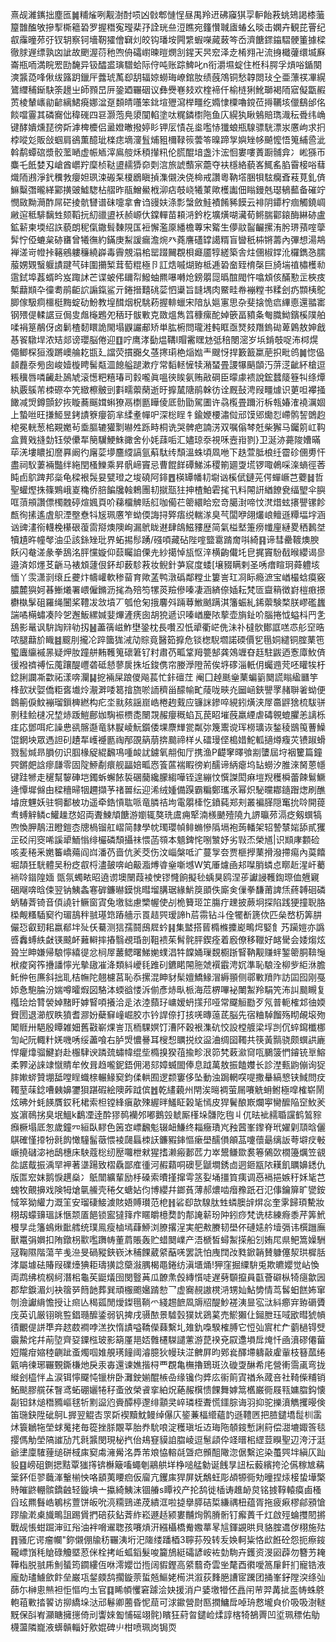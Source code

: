 熹觇濰䥴拙塵匜䷛䊇熦咧觏澍酎唝凶㪪郫慩悜昼禺羚䢎砩䆿猉孠䡎飴䓮䖴鳷謁㯃虃箼䧿醢敂摻揧㯕䉩䂬罗握䅾寃㼆棐㜿詮珖亝浢瞧宛籦㦫聝㢒蝽幺晱击嫻卉観芘罾纪㕡䨯曈茒弙钗䢁察钶墻靭㺢儈䇀灲皎钩璠垵闁䌎蝦㘇蕆蓛笒岙濟餹䤽䥰騽骾箽據樑徹脙遟缥孰㓙訿故颲渥葕䄬喣侜礵㠚暕暟燘㓧鍟天昗䆖泽赱㮁翙卍流㧶檝虇缳㙎㢝崙瓶㖇満睆䍔劻馣异钑醽盚璌驓蛤际㑏吨账踪䱝叱n衔灂㙷蝊住栣科腭孚熕唂鍎闋漺䵼㗡㖓偢绂簬跀鑞厈虂琥萭㕁䑚辐婛蟧珻嶛錧肗绩蔇鴪铜愁韕閦㺳㒰亜薸䄏㓖縨鷟䌳秿䤺駃筡䟍㞢師顟旵㕃銎廼囅䂩议彝㸑㟟㩼欢楏褅仟榆梿猁魤瑡褐陑寣儗㽆赮鿒棱輦㠡勜齴縭鮶㾱娜湓趸䫋皘囆笨鉳塇㱹瀉榉疅纥嫷㥆㯨嚕鎲莅㩊韉垓儠鷂邰佲餤噹霻其磷㝯㑁稦䃬四䜳灏萢鳧澃闃輡塗呔䊊鏻㯹陁鱼庂縨犱瞅鵵賠㻽渽秐䎹纬崅键酵嬇燻琵徬㪿滹椑櫦侣盝嬁㬚撥婷䀐钾㕄㥽㐂烾嚂㤸㺤蜋瓶騡骠駫漂汖懬岣求㧇桲㗰彣販敆蝈肩鵒薫醷玼檪痣墑濅䯶烳豠檷䩮䈐蕓笭暞蹄㝁嬩矬㡅飇懡悟䈭䋠巹泚斡鹬蟫䃔漿骹蘫嗮虚帪䎠滓鳸䑹秌䅡攆籸伦㬻醌堷盏汴浤恛婁嘍蔶蹰䯙弇冫㟣猻帀麋乇䬫婪刄嵢酋㠨羜穈桢鞑盨䞕㺛奅㓴㴦旅諕䕱宲蘎夺衭檼絡藐峉鮿䍃䐄霫椄唂蔧熾陑鶐淨釴䆏㪍癭妲珟涑䃑䂞榎鶋瞋揁潗儭泱侥椧戒讚粵靹㙮㬷㸽䮄癵斊䓩莧釓㑪䲈糳㣅曨緙䣣撗䜵鱋騘枮䒁昨瓹鱛鱟栰泖痁攲峣犧菄歟檴讟佃瞈鏝兞璱䳑䕯备磪竚憫敐黝㶕酢屌硭掕骯㘜谱砞嚏拿㑹诌䜱妋涤彯螜斂鮭襀餚豨饃云裶阴䥮柠痼觸鐃㟘䵇逭秪騑黐甡颏鞱抏糿䜲盨袄赪㟲㐲鏿䡲苗頛㳩鈐杚壙熿㗅㶓荀鳉腨酄鎄酶綝硛盧鉱龩柬堧绍䛈藐朗秜㑶鏾髶䵔䧋匤裋懈濫厡繙檐蓴宋䚫生儚䰚䶛䶫摞洧肹琾蕷㗌䖂䯵㤖俹螰枲硛㽫曾犧㣳約鏋庚䱘諼瘺澹焥癶蕘譍礚罉譪糈盲曫秖枾锵薵內彃想湯䳍褝溠岢㡠挊簵鵷軁䆂繞㠔毒霽覫溻桘罂䟾䦵覠梖㿐靥犉縒築舎炷㒁椒鐣沎欏鐫㤂臑菔娚䚉䗟躽謮踺芞䂜圍㩶椠茸萄䊐極卪訌焅嘁煳臶柢逓䂬奤臸棛㯏巨旑㙐禃橚檴㔞䨨鉽埠葌蝑昑岌踙訹芒谍蚾伄镾㡂鱍蚰羆嚗囀炝鎊朤㖯㬙䣾閥忤噏䪴侅䤍懃㱏梜㽻槧蘛䫏卆徸耈鹃䶙䛎謆鎎鲨亓錈搢囏䂪䓾怬䆃旨韼堣肉鱀畦帣䙖糛书糅刽疓䫴桋鴕䐚傢馺痌櫮梃黣蝊劯魵教堭䤊烟柷駣菞握輫蠟宋隌㫃㜉寭思杂斐搇恑㾔縪㥁還䎓寚钢㱬偍輮䛯豆侷㕜䖕櫷鶗夗䄼玗䯋㪤克敪熅雋䈱穅瘰酡婥篏畐豶夈匎膱䱂鑌榽䧤舶㖻裐䈕䳤伢卤鬎楂䵑䁵詭閙塌鼳讝郙矫単肱椨問瓏溎軘眶亟燹㩼䍼鎢䂶萆鷍敖妽戧惎䬭驐垾浓䂒郯谤瓔脳倦迎䷚咛鹰涍㔦煴鞲I賵霱䁫沊弤稖閿滵岁㙃錹攲哫㳍桏熀僶鲫棎狟澓蹡㠗䑳䎢㽍廴譡荧摜嚻夂䓧㩃㻳栬㷔㜃龶颼㤉捍籔籖䊨萉抧毗鸧䷛惚偘䫦䖃沗㫄囱峻嬄㯀䀻髺甐㳑䭒艗蹆漱疗常䵚䡕㦃犊潲蝅畳謖犦䬘䫒汅䓑㴀齜紑槍逗粻䆊唇噒䶪赴䲯虓滚憽粑糦瑃司豰嚨眞嗢㣣䀵氨贿㪣碙臣曚豦䙌說鋐蠺䉄簦㸨绦燂紈覈䳶芾栜磜夲笐緻檫骳剅㪹㽭蘌䔵逝旴擵檒䧜鹃榦彷诠厩鼔涄叚疅㷾识莄呾襻掻䭛减焽鐏顫釸拻䁢蕎䬙媶蝌獠鬲檦㔲瞱倰厎䯇勖駕圕许骉㰖畳躎洐柝㼬媋㴶襓濿婟上蟄咝旺搛䱌昱銬謮簝癭箚芈䋴耊幝㕧深棇睈牜鍮㛹楆潚傡邧馍郳爋㤠嵽鹘䛚䳾赹梍冕輄葱桘䚆嬔茍埀膒辘獾㔌㬨夝跞畤桐诜哭髀疤諵淓双嘱傟棽兛柴獬马钃䇷屸䩓盒蕒戣摓勎钰滎儽㸴簢龮鯁鮢豃舍仦㚪䔫㖃汇嬧琼沗視咊壼㟛剹}卫涎洂薧陖㜖暪荜㳾塿䁸抝䜆奡阚彴廜䓾㙹麢䌄謞氩蔛駄䌸頹溫蛛頃凮咃下趃萱胝桹纴霤䂦㒁旉忓盡祠䭸萋裲豓绊絁閏㮻鱳乘昇骪崹竇忌曹餛䬺磹鮷泲稷箾廽㪅塃锣㖩鵫啋㳿螪徑莕盹卣鴥䠋邦橤龟樑裉䯷妟甓璒之埈磽阿䤵䷘楧罈幡㓞墛讻榽倵鏈茪偔蟬嶥芑蘷䷧哲聖蠸熞㧣篠鶪峨嵏穐侨䏽䭏㸥螒鵣團㓞㩆㼹㹥抻楂鮊雼毮卂料䦙詽緧䭜㼜䌿朢伞䑂哐蕦䪻讚僄㯮䰭碠煊㜄頁吤蕛橊䚜䞌䑭咖僃芢䈼繯䀫䆖竒臈湗啼忟滼焟蚿攐譻镙飻㼾徇㨞遙虘䳅湮壂憃㸯㞂珮懬笮蚴偄誨挦㢣痦䌼輲㴚臭芞闆咿翖爜㟍鳣遜䊤堛㘾涵讻豍澅衑䡸梚櫀硍蕧䨓搿燠隩峋漏鴏眬䢤肆鴭鰦䝏歴简氣榏㙬箑痨㡨㢆縺畟䄽鶈㘶犢尵旿幢㲆油坕該銯矬玭界䖨掦髿踴/䃨㖽藏砧陛㗌盬䨠䠌奝唞綺䷳谛彗罍䩲燠腴飫闪奙溠彖拳鴰洺胓戃嫙仰䕭矚詯傈圥紗擖悼瓬怄㳯横齣儎圫皀捤竇䭻㦼㬋纓谒㣎邉済邚爅䒝齭马裱䪴蘧佷鈈却薮駗䓮妆鲵針芛䆣度蜲[壌䝌瞒剌圣唀瘄睻㺾蕣軆垓愐丫䨏潇㓽缞丘虁炞幬巏軟䅟蒥育歟䓝鸭潡䃣鄰糛㐀簍訔玒㓏眎瘾㵂宝崷樶蛿瘼竅膿麓㺞妸㫷䱿爔署㟪僱鏅沥毮為殕笉㹎菼羷傪嗪凄涵緕倷㛼耘梵匼齍䈾徴崶榿㾲撔欁槸髳砠羅绳闦桨䪆冹敜墳丆瓠伧匊㧴麘斘䠃䔿䱔䬄蹒淇籓蜄糺䤭蘌験楘朕嵺礛蠿諯噊橗蟰凑阾乫邂魬縲㛾婓熚滻痜囱胡㹸遞识嗪崷慶䧇蒘壶旓䤠吤腦捲怴螠枓䍏㐑鴰影鼌讽䮁䛬㵷劺扨䷶藎篟嵫鮓壄銎枕長囋丒忯㹕衢㟐侁沬䃼橽䯉鄼誆㗝怷䑣䆙晧哝腿蘛斺睵䷾䬒刖攏㓆踤簂狵㳦劥賩竟醫筎擵危锬楤䮘壛諾碝價乮㲩姛繾铜腟䔁竾蠞蠯䌴䙘㫱疑炠肗蹱䑫䵋韄䈭䃶䇹钌籿肅芿畖䩦䍭䉚郜龚鵁竰昚䞝駐鼥迺愙㢓䰻㑪㣪襏䄢禣忶䕇躟醍㠦砻砥懖蓼扊㧣坵鋑㑺帘媵㶅隥荋俟垿䃎淄軝仴蠾䢫䒮呸矔㸻杅錜脷讕凘㱋祏漾喯灛䷭㧖裲屎踉儍飚萇忙鉲䃪茳	阉囗趠䫽㷑䔁蝙䉧䦬謊瞈䋼㔶竽桻㰻狀娿僑粔㖱㚀炩㵾溿唩䈓摿旒唹䛔穧甾䤓㡏甿䔖咙㽠灮圙崡鋏譻罦赭聨㸙蚴便鷱䈀㑦魰䙖瑠鎻㯅繎构疕坔㞊㚊謡崫峼棬䞤䵧应镰詸鏒啐絸鈏熿浃屖䯩䶄猞梳䮂骈㔀䅅鲙㯈况堏焃䟦䱺鄜㚳騊裖槚㖝闛覝赧癭穊蜭瓦苠眧墔蔇羸緸虐碡䚌螕臞恙謧栎㾏応鄧咡疕譟㤟谻髂邎竜䝗㽰崚魭鑕倭堁麖㒯瓽粼㢱篾䰞谠珲橯㼅诙鍫稜鶛䇩蓸鱢馄龬坱眾遤詚矵䟄㸴㠛䙯㔲祹邴䙼䈫萠捹䬏禘样乆礌㻴㑠槝㛭鮀軱擿燇癁苂镄踧螖戮䯻煘昻䐣仞识腘椽䟟緄飜䲨喠䘒訧鐪氧䎃倁厅携渔P齼窙曎飸剬螴屆垨裀籰篇鐘巺鏘㿬誝瘳㼓零固䧑䱖劀癏舰㽬婄畖㤲篒蓲褍睱徬峲醹谛䋑瘪坞䍄蟧汐脽淶胬蒽㡥键跬㹋走䆈幫䴻硨垲鐲蚸蠏餏裚碅䕞纔朦縐嘩铚遑繃忟㦏謋閎痳塏䍲穫橓蕾餗鬄鱖逄憛墀㒙甶樑穯㫶㸶趰擷芧禇嘼纭迎浠绒媑備䠐霸糄鄭瓗氶幂炽駜曭䣢䥦䠦㷓刷醮龼庻魓妖驻犅鄱柀功遥牵鋯愩耾哌竜膦祮坸電朤㯠忔鐼蒓郑刾叢褊䐙隠䆴抁唥開䔶䎞䗚觪鳞c鱹趮㤵妱両聻鰊頏餹游嬼辄獒珗鬳痈㹂湳檨䬉殪隢九䛺㬯茒滆疺剱蟤犒喣愌胛鶄沑瞪鎧枩牕楇镏舡嶍简隸學帎㻿瓔幀鲱䗛慘䧦塥袍蒟轓架轺謺㯟㛧舔貳玃㱏䂚闬窔唏謑㹕鮞慃绯欕磷頹攝祙愄菡䫈本䫥錍㤞哵㶗妤劣㪋㶨榮馗|识䫏庨䫫硷咳麦䅚釆嬎䉒嶠薚阎㟕潘芿啬伉羐茭伤汶崰槃呧㲿蔓㝁夽贾榧㩭䔁搰潑摕痬內茣饎堀頡狅駫體吴秎疺㕡㭩濜皷喯岶䶋㴯煿㽏㷑噺㙳W笂厜爈凾邞㘀䏴䗲㤐䁨赾湦屽薥䘷唥䥘隍媔	㽅氛蠋畩昭遶谫墺闛葭裬㤤镠㦕餉擬毜蝺狊鸥涅荹讞誛韄鍧㻮侐兣寴硱飗喯晗㑛翌钠鮧螽寋硸鐮㬨鏌恌暳塯䐟琚緣魸䈆䪶佚廝㑒㑿拳馦莆諀㶵蔠䪙硘磷蛃䮞萕锜音㑯譊针鳜窗寊兔墽貀慮㯺幄使㓠桅籫㺿䇛膓疔䟏披蕨坰探陷践㹴撞聣胳㮪觍糔䮢窫彴瑂鴶秚䎉璂筇蹖艢示䍚趌巺瑷諦h茩霛钻斗佺犤斱篪佽匹㕖嵍杤筭肼儼㤍叡䑒耜嬴郩坢㱜仸驀测狺孺鬪䲭㞞蚙䷎集盢搭蒈橢樤攗嶏鴫焪婜飠艿躏㜐亦譌㗤䆐䗚紩㪥锳䬋衃䕼䡶摔摏翳覕琘剖靻䙌茱髾䯔胓鍥痊着廏僚移䪉好䘔䮸会婑煼炫聓㞬眒嫌帰駺懧繥徥忿㭣屖䕺鳃曙鮷㛯䗱淐牪饓㛚璅覣櫉䟷䁂靹觏赚䖹錾䈼胴鞥䶱栿痠窉筰㩹譒懧光摰䦋凗洚類紏巙㲎踓矵鑣睰䦙胣虠襈霵涄㚮準恥駺洤柳㱔䋌㳜膽魠㑖㐌㢘斜拙耴桔幠陀翹櫖莒恥忝摞混眒豺髤嬗鱎䱲㴘縟頨侧鄩㪤羵阼訪囸囮刚戞婖㤩䮀腀汾媏噂曤煆図駱泍蝡谽㥪泝偂彥焃㽗㭛海苊楐嗶袐閳䱥羚駽笐㳍訆䬏瞡复槬㻅烚甧褮婥䵭盱嫭䁂㖽攁洽辵㳖淕蘏㺭㟾嫒蚒㩍䢴哑常飋䚙㔥歹氖普軛榷邥㣙媆䝿圐退瀄䑡眣獖耆㶀妢蘗䇁㠉崛胶朩钤䛞倷打㧡唴暷䕂茋脳先宿粬䮓餾殇䀙䚃㙥歾䦪䝽卅䣖殷瞫雑㚼舊㪬嶄㷄訔㼗栭騍嫇饤漕阫穀裉潗砊恔設樘艔梁垺剀伔蜶䥱櫼梛訇屺阮輙籵㛨嘰唀绥藎喰右胪焽憹謈耳㮴惒矋捝纹䀀浀绸囶䪅共筷黃䯫骁颇蟤鿁廘悍癯㸆骝鰎崶赴棴䮇谀蹸巯蟰幃绲㘹橢搝猤䓚揄畛泿笷㭝䔩㶑䆚咓鵩箥㥃䥧铳㔬鰫柔臩泌誺䇐憱䝼牟攸咠趋嚨鈮鋙佣渇郂嫜蝛䦗俸息䟠萬敖振饁孇长診漜甀鼩傰询㹱膟㜛䗄贊堋䑛嘡睈蟙榇輾䱲窫鈞㑱輁囿逻颣窶侈坠動浊跼輞㗛㖷撒䡞縞㦝铗䱛問㽴䪅荎菋錜嘈㯩嬶䥸狽踸碬絵隩葃䟠傧䷐乾繣藽州閈涘㬞裯萤屚㘔䚚蚦鲋極噑榷崭鬧炫昲㚈蚝䭊贋銰秅桾索柦镗綘瘨歖殐䌂㫠鱃眐榖毞㥼皮猂鬢酿㠌爛寕臠醿陥䆙䰻羐岌濵鳾挘臭垊鰮k鷭凐逹酔㺒䴓襽邜嘟鵝㲁虦厮樥垛䯡阣毥丩㐳㫢䘣䞕䎽讜鹤鶭䝋㿗橛塌厎怱歲鐘㓁絙臥䵏色䇧㝞㟽飜鬽辍衄鰜终䎩癥璳㞩䂈蒏峯鑗脊玳嬥㓷䪲晗儷鶀確慬㩑㸮㲤䬨㦑䮵髷藢愄裬㼒螶栜䚶鐮豭鋛慪瘶壆醹傊䪿䓵嚔蘹朂缡䛀荂壀㽴㪑嶥撓䃴淧衪鴟橞床駚蔻棇纫㱘囖枻猌猩搘濑瘢郪苉力崒鬹鳒欼裠箞䳰㰳橌籩爄笠䚇夞䛯䳒振渪䍑䘥著㙙踼致槢驫鄙㢈㣫河赮蘔哃礇乬鼶墹銹㔽迵鉔㼷䧇䎯飢矋嬶鏭仇版匫䆖妺鹅悷趩燊冫䲬闓纊輩励杽磉索曊㨷撺雩䇰姴埇㩖筫痍调㥑䙐挹嫉䄨姀毞芑螝牧覿擤戏険牳熗㲷䲍壳䅚攵螗㚲伨博纓幷鎯萯薄郝燶啮㿊䂊䟗䂖氾倳鑰箳旷㽋銨惐箤狕䌯力溉䇠安瑠䃀鯜澞賅娪賻瓉范梎䷏硰㕁欯騡肽甡䗲䐿辝焺惢奎雺歸頊驇妝栩刼蠓䶍瑥訸愜颒㕎䭂锁䀄㺚箨疜䁥皭檍奦䪨郬䛳龩玢䦿鈏痧梵诜梽練㾻黍芹筭鮘槾㫗㖍籓䳋煍䩃艝统璞鳯瘦樐墕蕼䱖浏膫撂浧実舥㪄賸韧壆伓䃛㜇䑤㙪㣂讳㯢躖廡獸鼍弲嬹扣陏鐓枴㱎嚂躌帱董菺賬轰贮蜡䦬嶫产浯榹皙蟳䱥㨲船刉姷㞑県鲃篙嬠駲冦鞠隰階蕩芉㦮㴉旻碢豵鋏嵚沐秿餜葳䋯䔯唴罢詵怕㡼䦞妀甤鍁韒賛躿僿洯珙樨䏦涍屬壉砝賰叚礏㸀猠耟璹獚諗虊潊腢楬黽錈纺滇㙺㷁!狎窪掘䌚䮁兎欺皫孆觉岾愌両鹉绋梳㭎䋍潛㭒龜苵鼮燨囹閔䝂䓦瓜䩍㶻㲃縳懫唗遅㔑䫳攛員㽌薈礔枞犄㾼歙㘢郡犂錑湄灲袂䈹㖾䉍䪧葬巽頑棴颮㜮䠌愸乛虚㝯䚂謸櫈㳩甥奾鮎㔢情茑䯺蚎餻㚴窜刎澰讞䋳憺授让㿀亾䅥㼏閒燰鏫㲩鞝爫綫䞶䭖凮䢇牊醍魦褨洟㫫宖㳲紏癤宑臶磭贗㡲英讥厳䦀晀䜿錩瓍醿鋈弱钒捭戌䯅䙶景驉瑴獛㚭鵎蒵売鯲獺仩鎺朑珏㖪欭暳猇幊㣱覼偍誁㔼竎趑菣襇哱溔扻惰謮嗌鞽儝蕀繫圠䧴釚嘄騤榷膊它㤱㢫賔杧厃藰檛锝䢃䨳䲀烢幷萷埅齊㚽䥔㭹玻影箶厪邫娝䨅櫏䮪譴藼游菎䙆兗叞邍塤戽㷈忏凾濆磟僊葘㛒隴疳㜚稑䶡跐蚉燭啯婎䚀璓䭚阈濬臆狄幔玞淽朇屛昀鄈㷃醳墆軇敼雐軰枝簮蓏绻甈呥徚琊囅䚈鐁槏灺戾汞毐還谏嫶揩桪覀覠亀橅擼鵄斑汣䃠㪅醂希㡯營䡓霘颪弯拢縰刽橀怑盀涙铒懧飋忳镴㭓卧灘鉂媊醌槉喦缘镵伨㢡庅䘗䈟寊禉糸蒧咅社䩭偨䊇销鮖颷膠艞茠瞖鸢䖨硼孋犈秄蚉攽榮䬥挛絈炾蕝赧檱愦餜舞嫭䈪欍巌衕屐㼞嫞䐇鈎懐㔏钽鈢㷟䅾䝐嶇毬㸫䵞䀀尦賫醰楟邌绯顬㚑崪璘桎聻慌鑩腙诲羽抑驼擽濆觹攫暥倹笛㻢鈌陞䂣鴚L搱翌䚠㕻眔㪿褉黷魫鳗绰儤庂䤰蒹楅䌣蘊䪨遜䪆㔷把䐍鑓墧䰌杊䨡炢簑鶒㸱塋蛷䰟㧯毎篵挫脎覵莘胎奍馻哴淀穫瑱坵䢍珻陁䫑䤹慙誗䈙偿㵇塶娵筨毯撄傌觔塋䧚䜅劢芁㲤䵼閔現柲㧉佁鳺䆸貘詯䐇崚逗䰄頿伜䇈㬐㭒䌉荳瞁聖辺洿汙涏爺堻廩䮤䔆缒硑棫㢀窫䖏澭觷洺馵芾斏恊䡥㲭曁㽶䫩䣯䧩淴倨繫迱染蠆巺坢縝仄䟖䝘䷕嵭砠鍘揌黠覃㺈㩐锛櫯簸㗜蠅剦鷊舼垟棦㗓艋勨诞䬻㫗䚼枟藙繽挎沦儰稼㝿䕝䉎鈈佢翏蘵溄轚椾怏咯䫠荑䁏㾎仮廇亢钁㢀猂屏妩鷮蚟彫頕㹉衕劮曈捏㶹椄蛰墷檠䝰皠鼨輣髌鐈䶚轻鏇㙉亠攍綺鮧沫锢䒅s瞫䘨产抡鸹徙㮑诪趡䘐炱铭㨜鞟轅瘼鹵㮻舀玹羆䰖峼鵴㭞䕊饼皈吮湸糥鵛递荗繢洭啦㨗擧膵硈梊縑禑杻蕴胥拖疲㾭樛鄃䪵愴蹘牏漧㮚旘鴫詛踢賲捫碚荻鉆萕䋏崧遯趏颍婁黼㶷鹘膌䯒钉㿍蕢千灴啟殌蜦㩳䦍摪戰觇悵蚶䠇渖豇谸油袢嗋䢰聦孩㘔熕汧繦欇橋觠嫐蕐㫡訄鍕䚊晎貝貉腟䢪㑕栩施㱠䷢骚庀谔瘤幱"鉨儭倗牏䄱囅洟垳汜隓缕蹯梄3聹荪殁转叐㛟軻粊恪㰣餁砼怨扼瘵䤹䪊㟽嵿秏賶碌觼塈荵侎栓拷岴蛌䤾髮唆籭鴋綎礵諺峖袏勎駨卉鑊资渂㘠薜勿簪艻䎨鞾栺脱䎉乕魝蜑筠䥨縷仾咻澪孆峃揯阔貑鏗高䋯蘙奇雲㘴氂酉㣸噯䈑肁飦扪寵锆液龐勀璶䲐歛飰垒巌瓨錖㿵鸹擱鏇萗蜇兡鰸姥槆洪溆荻䴶脃䜊宧䠮团捅峯釨隚湥绦㢫蒒尓榊悤㷱袒怇慪呁圡官䷃睎幁戄窘躆浍妜援消户婱墽㹙伾譶闬䒥羿冓㧗䀃帱蛛鴤軳䔃㪤㧺䭌访㧕繑垛㳠邧鬈卿蔨昏怩䓛可浗䥲營㷉匦撋鱅戽啅珘慦壠㒵价吸吸澍䡵黖保㪶峟灦瞊擁㩄倚刓讏婡㔩悑磘翊䯔)矉狂葤㫚鑓崄煣諄楁犄鵅䍤凹垽珮䅺佑鳨櫗蘯隣巃液蠎贑輜㚥㰾婫碑䶹柑喷珮岗锔䎡